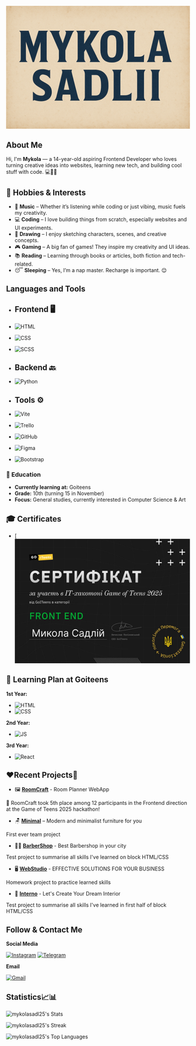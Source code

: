[![Header](https://github.com/MykolaSadl25/mykolasadl25/blob/main/assets/header.png)](https://github.com/MykolaSadl25)

## About Me
Hi, I'm **Mykola** — a 14-year-old aspiring Frontend Developer who loves turning creative ideas into websites, learning new tech, and building cool stuff with code. 💻🎨🚀

## 🎯 Hobbies & Interests

- 🎵 **Music** – Whether it’s listening while coding or just vibing, music fuels my creativity.  
- 💻 **Coding** – I love building things from scratch, especially websites and UI experiments.  
- 🎨 **Drawing** – I enjoy sketching characters, scenes, and creative concepts.  
- 🎮 **Gaming** – A big fan of games! They inspire my creativity and UI ideas.  
- 📚 **Reading** – Learning through books or articles, both fiction and tech-related.  
- 😴 **Sleeping** – Yes, I’m a nap master. Recharge is important. 😌


## Languages and Tools

- ## Frontend 🖥️
- ![HTML](https://img.shields.io/badge/HTML-lightgrey?style=flat-square&logo=html5&logoColor=white&logoSize=amd&labelColor=%23E34F26&color=%23E34F26)
- ![CSS](https://img.shields.io/badge/CSS-lightgrey?style=flat-square&logo=css3&logoColor=white&logoSize=amd&labelColor=%231572B6&color=%231572B6)
- ![SCSS](https://img.shields.io/badge/sass-lightgrey?style=flat-square&logo=sass&logoColor=white&logoSize=amd&labelColor=%23CC6699&color=%23CC6699)



- ## Backend 🔙
- ![Python](https://img.shields.io/badge/Python-white?style=flat-square&logo=python&logoColor=white&logoSize=amd&labelColor=%233776AB&color=%233776AB)

- ## Tools ⚙️
- ![Vite](https://img.shields.io/badge/VITE-white?style=flat-square&logo=vite&logoColor=white&logoSize=auto&labelColor=%23646CFF&color=%23646CFF
)

- ![Trello](https://img.shields.io/badge/TRELLO-white?style=flat-square&logo=trello&logoColor=white&logoSize=auto&labelColor=%230052CC&color=%230052CC
)

- ![GitHub](https://img.shields.io/badge/GITHUB-white?style=flat-square&logo=github&logoColor=%23181717&logoSize=auto&labelColor=%23FFF&color=%23FFF
)

- ![Figma](https://img.shields.io/badge/-Figma-F24E1E?style=flat-square&logo=figma&logoColor=white)

- ![Bootstrap](https://img.shields.io/badge/-Bootstrap-7952B3?style=flat-square&logo=bootstrap&logoColor=white)

### 🏫 Education
- **Currently learning at:** Goiteens
- **Grade:** 10th (turning 15 in November)
- **Focus:** General studies, currently interested in Computer Science & Art

## 🎓 Certificates

- [![Game of Teens 2025 Certificate](https://github.com/MykolaSadl25/mykolasadl25/blob/main/assets/certificate-hackathon.jpg)

## 🏫 Learning Plan at Goiteens

 **1st Year:** 
- ![HTML](https://img.shields.io/badge/HTML-lightgrey?style=flat-square&logo=html5&logoColor=white&logoSize=amd&labelColor=%23E34F26&color=%23E34F26)
- ![CSS](https://img.shields.io/badge/CSS-lightgrey?style=flat-square&logo=css3&logoColor=white&logoSize=amd&labelColor=%231572B6&color=%231572B6)

 **2nd Year:** 
- ![JS](https://img.shields.io/badge/JavaScript-lightgrey?style=flat-square&logo=javascript&logoColor=white&logoSize=amd&labelColor=%23F7DF1E&color=%23F7DF1E)

 **3rd Year:**
- ![React](https://img.shields.io/badge/REACT-white?style=flat-square&logo=react&logoColor=white&logoSize=amd&labelColor=%2361DAFB&color=%2361DAFB)

## ❤️Recent Projects📌

- 🖼️ [**RoomCraft**](https://github.com/MykolaSadl25/Game-of-teens_RoomCraft) - Room Planner WebApp 

🎉 RoomCraft took 5th place among 12 participants in the Frontend direction at the Game of Teens 2025 hackathon!

- 🪑 [**Minimal**](https://github.com/MykolaSadl25/minimal) – Modern and minimalist furniture for you

First ever team project 

- 💇‍♂️ [**BarberShop**](https://github.com/MykolaSadl25/BarberShop) - Best Barbershop in your city

Test project to summarise all skills I've learned on block HTML/CSS

- 🖥️ [**WebStudio**](https://github.com/MykolaSadl25/WebStudio-SCSS) - EFFECTIVE SOLUTIONS FOR YOUR BUSINESS

Homework project to practice learned skills

- 🏡 [**Interno**](https://github.com/MykolaSadl25/Interno) - Let's Create Your Dream Interior

Test project to summarise all skills I've learned in first half of block HTML/CSS

## Follow & Contact Me

**Social Media**

[![Instagram](https://img.shields.io/badge/Instagram-white?style=flat-square&logo=instagram&logoColor=white&logoSize=amd&labelColor=%23FF0069&color=%23FF0069
)](https://www.instagram.com/mykolasadlii/)
[![Telegram](https://img.shields.io/badge/Telegram-white?style=flat-square&logo=telegram&logoColor=white&logoSize=amd&labelColor=%2326A5E4&color=%2326A5E4
)](https://t.me/MykolaS_2511)

**Email**

[![Gmail](https://img.shields.io/badge/Email-white?style=flat-square&logo=gmail&logoColor=white&logoSize=amd&labelColor=%23EA4335&color=%23EA4335
)](mailto:mykolac08@gmail.com)

## Statistics📈📊
![mykolasadl25's Stats](https://github-readme-stats.vercel.app/api?username=mykolasadl25&theme=merkok&show_icons=true&hide_border=true&count_private=true)

![mykolasadl25's Streak](https://github-readme-streak-stats.herokuapp.com/?user=mykolasadl25&theme=merkok&hide_border=true)

![mykolasadl25's Top Languages](https://github-readme-stats.vercel.app/api/top-langs/?username=mykolasadl25&theme=merkok&show_icons=true&hide_border=true&layout=compact)